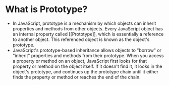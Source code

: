 # What is Prototype?
- In JavaScript, prototype is a mechanism by which objects can inherit properties and methods from other objects. Every JavaScript object has an internal property called [[Prototype]], which is essentially a reference to another object. This referenced object is known as the object's prototype.
- JavaScript's prototype-based inheritance allows objects to "borrow" or "inherit" properties and methods from their prototype. When you access a property or method on an object, JavaScript first looks for that property or method on the object itself. If it doesn't find it, it looks in the object's prototype, and continues up the prototype chain until it either finds the property or method or reaches the end of the chain.